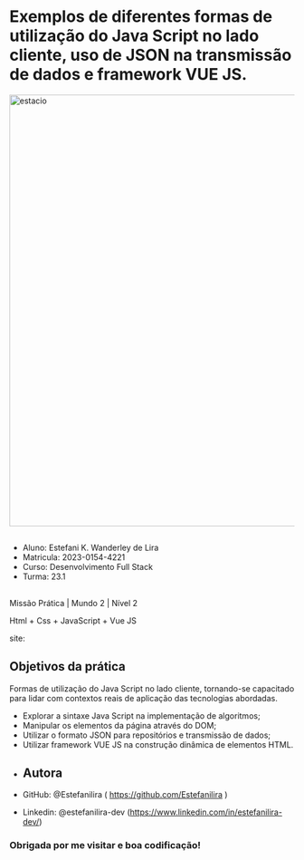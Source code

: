 # Exemplos de diferentes formas de utilização do Java Script no lado cliente, uso de JSON na transmissão de dados e framework VUE JS.



<img width="762" alt="estacio" src="https://github.com/Estefanilira/mundo-2-missao-pratica-1/assets/126111557/99bba66d-30fc-437a-a2ca-c48003d36a49">

##

* Aluno: Estefani K. Wanderley de Lira
* Matricula: 2023-0154-4221
* Curso: Desenvolvimento Full Stack
* Turma: 23.1

##

Missão Prática | Mundo 2 | Nível 2

Html + Css + JavaScript + Vue JS

site: 

## Objetivos da prática

Formas de utilização do Java Script no lado cliente, tornando-se capacitado
para lidar com contextos reais de aplicação das tecnologias abordadas.



* Explorar a sintaxe Java Script na implementação de algoritmos;
* Manipular os elementos da página através do DOM;
* Utilizar o formato JSON para repositórios e transmissão de dados;
* Utilizar framework VUE JS na construção dinâmica de elementos HTML.


##




* ## Autora

* GitHub: @Estefanilira ( https://github.com/Estefanilira )
* Linkedin: @estefanilira-dev (https://www.linkedin.com/in/estefanilira-dev/)
 
### Obrigada por me visitar e boa codificação!
